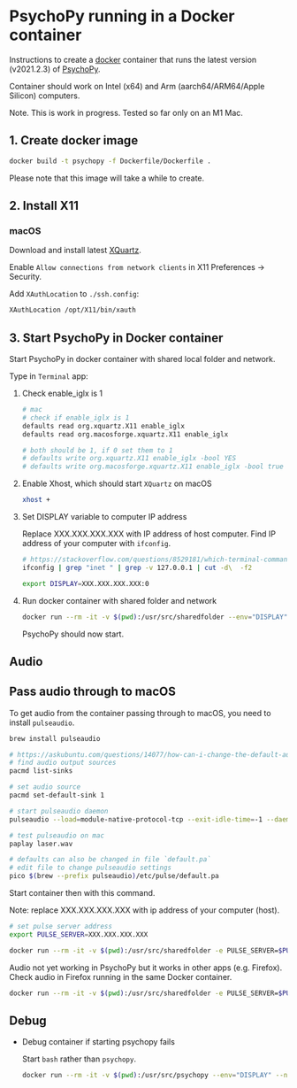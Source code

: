 # PsychoPy running in a Docker container

Instructions to create a [docker](https://www.docker.com) container that runs the latest version (v2021.2.3) of [PsychoPy](https://www.psychopy.org).

Container should work on Intel (x64) and Arm (aarch64/ARM64/Apple Silicon) computers.

Note. This is work in progress. Tested so far only on an M1 Mac.

## 1. Create docker image

```bash
docker build -t psychopy -f Dockerfile/Dockerfile .
```

Please note that this image will take a while to create.

## 2. Install X11

### macOS

Download and install latest [XQuartz](https://www.xquartz.org).

Enable `Allow connections from network clients` in X11 Preferences -> Security.

Add `XAuthLocation` to `./ssh.config`:

```txt
XAuthLocation /opt/X11/bin/xauth
```

## 3. Start PsychoPy in Docker container

Start PsychoPy in docker container with shared local folder and network.

Type in `Terminal` app:

1. Check enable_iglx is 1

    ```sh
    # mac
    # check if enable_iglx is 1
    defaults read org.xquartz.X11 enable_iglx
    defaults read org.macosforge.xquartz.X11 enable_iglx

    # both should be 1, if 0 set them to 1
    # defaults write org.xquartz.X11 enable_iglx -bool YES
    # defaults write org.macosforge.xquartz.X11 enable_iglx -bool true
    ```

2. Enable Xhost, which should start `XQuartz` on macOS

    ```sh
    xhost +
    ```

3. Set DISPLAY variable to computer IP address

    Replace XXX.XXX.XXX.XXX with IP address of host computer. Find IP address of your computer with `ifconfig`.

    ```sh
    # https://stackoverflow.com/questions/8529181/which-terminal-command-to-get-just-ip-address-and-nothing-else
    ifconfig | grep "inet " | grep -v 127.0.0.1 | cut -d\  -f2

    export DISPLAY=XXX.XXX.XXX.XXX:0
    ```

4. Run docker container with shared folder and network

    ```sh
    docker run --rm -it -v $(pwd):/usr/src/sharedfolder --env="DISPLAY" --net=host psychopy
    ```

    PsychoPy should now start.

## Audio

## Pass audio through to macOS

To get audio from the container passing through to macOS, you need to install `pulseaudio`.

```sh
brew install pulseaudio

# https://askubuntu.com/questions/14077/how-can-i-change-the-default-audio-device-from-command-line
# find audio output sources
pacmd list-sinks

# set audio source
pacmd set-default-sink 1

# start pulseaudio daemon
pulseaudio --load=module-native-protocol-tcp --exit-idle-time=-1 --daemon

# test pulseaudio on mac
paplay laser.wav

# defaults can also be changed in file `default.pa` 
# edit file to change pulseaudio settings
pico $(brew --prefix pulseaudio)/etc/pulse/default.pa

```

Start container then with this command.

Note: replace XXX.XXX.XXX.XXX with ip address of your computer (host).

```sh
# set pulse server address
export PULSE_SERVER=XXX.XXX.XXX.XXX

docker run --rm -it -v $(pwd):/usr/src/sharedfolder -e PULSE_SERVER=$PULSE_SERVER -e PULSE_COOKIE=/home/pulseaudio/.config/pulse/cookie -v ~/.config/pulse/:/home/pulseaudio/.config/pulse/ --env="DISPLAY" --net=host psychopy
```

Audio not yet working in PsychoPy but it works in other apps (e.g. Firefox). Check audio in Firefox running in the same Docker container.

```sh
docker run --rm -it -v $(pwd):/usr/src/sharedfolder -e PULSE_SERVER=$PULSE_SERVER -e PULSE_COOKIE=/home/pulseaudio/.config/pulse/cookie -v ~/.config/pulse/:/home/pulseaudio/.config/pulse/ --env="DISPLAY" --net=host psychopy firefox
```

## Debug

- Debug container if starting psychopy fails

    Start `bash` rather than `psychopy`.

    ```sh
    docker run --rm -it -v $(pwd):/usr/src/psychopy --env="DISPLAY" --net=host psychopy bash
    ```
